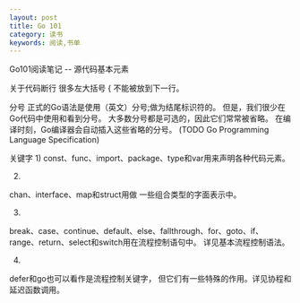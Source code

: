 ```yaml
---
layout: post
title: Go 101
category: 读书
keywords: 阅读,书单
---
```


Go101阅读笔记 -- 源代码基本元素

关于代码断行
很多左大括号 { 不能被放到下一行。

分号
正式的Go语法是使用（英文）分号;做为结尾标识符的。 
但是，我们很少在Go代码中使用和看到分号。
大多数分号都是可选的，因此它们常常被省略。 在编译时刻，Go编译器会自动插入这些省略的分号。
(TODO Go Programming Language Specification)

关键字
1)
const、func、import、package、type和var用来声明各种代码元素。

2)
chan、interface、map和struct用做 一些组合类型的字面表示中。

3)
break、case、continue、default、else、fallthrough、for、goto、if、range、return、select和switch用在流程控制语句中。 详见基本流程控制语法。

4)
defer和go也可以看作是流程控制关键字， 但它们有一些特殊的作用。详见协程和延迟函数调用。










